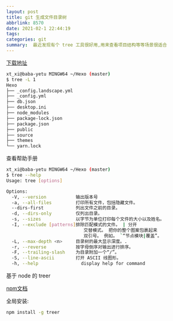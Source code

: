 ```yaml
---
layout: post
title: git 生成文件目录树
abbrlink: 8570
date: 2021-02-1 22:44:19
tags:
categories: git
summary:  最近发现有个 tree 工具很好用,用来查看项目结构等等场景很适合
---
```


[下载地址](http://gnuwin32.sourceforge.net/packages/tree.htm)

```bash
xt_xi@baba-yetu MINGW64 ~/Hexo (master)
$ tree -L 1
Hexo
├── _config.landscape.yml
├── _config.yml
├── db.json
├── desktop.ini
├── node_modules
├── package-lock.json
├── package.json
├── public
├── source
├── themes
└── yarn.lock

```

查看帮助手册

```bash
xt_xi@baba-yetu MINGW64 ~/Hexo (master)
$ tree --help
Usage: tree [options]

Options:
  -V, --version           输出版本号
  -a, --all-files         打印所有文件，包括隐藏文件。
  --dirs-first            列出文件之前的目录。
  -d, --dirs-only         仅列出目录。
  -s, --sizes             以字节为单位打印每个文件的大小以及姓名。
  -I, --exclude [patterns]排除匹配模式的文件。 | 分开
                             交替模式。 把你的整个图案包裹起来
                             双引号。 例如。 `“节点模块|覆盖”。
  -L, --max-depth <n>     目录树的最大显示深度。.
  -r, --reverse           按字母倒序对输出进行排序。
  -F, --trailing-slash    为目录附加一个“/”。
  -S, --line-ascii        打开 ASCII 线图形。
  -h, --help                display help for command
```

基于 node 的 treer

[npm文档](https://www.npmjs.com/package/tree-node-cli)

全局安装:

```bash
npm install -g treer
```


